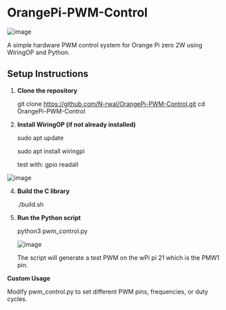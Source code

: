 # OrangePi-PWM-Control

![image](https://github.com/user-attachments/assets/899bb309-ae63-4afa-9cb2-504d2e628868)


A simple hardware PWM control system for Orange Pi zero 2W using WiringOP and Python.

## Setup Instructions

1. **Clone the repository**

   git clone https://github.com/N-rwal/OrangePi-PWM-Control.git
   cd OrangePi-PWM-Control

2. **Install WiringOP (if not already installed)**

   sudo apt update
   
   sudo apt install wiringpi

   test with: gpio readall
   
![image](https://github.com/user-attachments/assets/7a4675dc-0164-4163-bae1-2ed8dad9e615)

4. **Build the C library**
   
   ./build.sh

6. **Run the Python script**
   
   python3 pwm_control.py

   ![image](https://github.com/user-attachments/assets/3ae7b97c-06c9-4658-ad3b-9d7d1987eb63)

   The script will generate a test PWM on the wPi pi 21 which is the PMW1 pin.


  **Custom Usage**

  Modify pwm_control.py to set different PWM pins, frequencies, or duty cycles.
